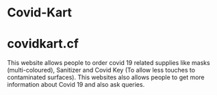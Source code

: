 # Covid-Kart
# covidkart.cf
This website allows people to order covid 19 related supplies like masks (multi-coloured), Sanitizer and Covid Key (To allow less touches to contaminated surfaces).
This websites also allows people to get more information about Covid 19 and also ask queries.
